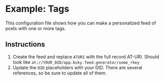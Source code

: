 # Example: Tags

This configuration file shows how you can make a personalized feed of posts with one or more tags.

## Instructions

1. Create the feed and replace `ATURI` with the full record AT-URI. Should look like `at://YOUR_DID/app.bsky.feed.generator/some_rkey`
2. Update the `DID` placeholders with your DID. There are several references, so be sure to update all of them.

